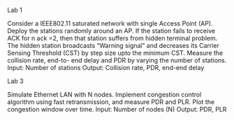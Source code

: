 Lab 1

Consider a IEEE802.11 saturated network with single Access Point (AP). Deploy the
stations randomly around an AP. If the station fails to receive ACK for n ack =2, then that
station suffers from hidden terminal problem. The hidden station broadcasts “Warning
signal” and decreases its Carrier Sensing Threshold (CST) by step size upto the minimum
CST. Measure the collision rate, end-to- end delay and PDR by varying the number of
stations.
Input: Number of stations
Output: Collision rate, PDR, end-end delay

Lab 3

Simulate Ethernet LAN with N nodes. Implement congestion control algorithm using
fast retransmission, and measure PDR and PLR. Plot the congestion window over time.
Input: Number of nodes (N)
Output: PDR, PLR

